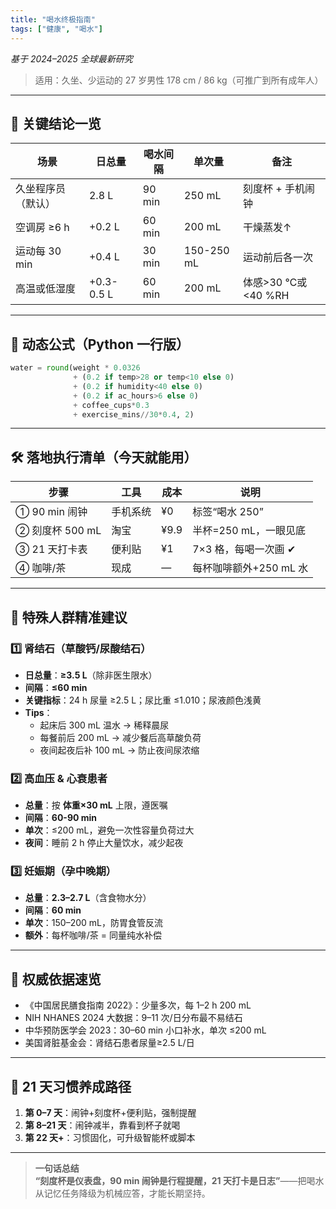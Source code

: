```yaml
---
title: "喝水终极指南"
tags: ["健康", "喝水"]
---
```


*基于 2024–2025 全球最新研究*

> 适用：久坐、少运动的 27 岁男性 178 cm / 86 kg（可推广到所有成年人）

---

## 🎯 关键结论一览

| 场景 | 日总量 | 喝水间隔 | 单次量 | 备注 |
|------|--------|----------|--------|------|
| 久坐程序员（默认） | 2.8 L | 90 min | 250 mL | 刻度杯 + 手机闹钟 |
| 空调房 ≥6 h | +0.2 L | 60 min | 200 mL | 干燥蒸发↑ |
| 运动每 30 min | +0.4 L | 30 min | 150-250 mL | 运动前后各一次 |
| 高温或低湿度 | +0.3-0.5 L | 60 min | 200 mL | 体感>30 ℃或<40 %RH |

---

## 🧮 动态公式（Python 一行版）

```python
water = round(weight * 0.0326
              + (0.2 if temp>28 or temp<10 else 0)
              + (0.2 if humidity<40 else 0)
              + (0.2 if ac_hours>6 else 0)
              + coffee_cups*0.3
              + exercise_mins//30*0.4, 2)
```

---

## 🛠 落地执行清单（今天就能用）

| 步骤 | 工具 | 成本 | 说明 |
|------|------|------|------|
| ① 90 min 闹钟 | 手机系统 | ¥0 | 标签“喝水 250” |
| ② 刻度杯 500 mL | 淘宝 | ¥9.9 | 半杯=250 mL，一眼见底 |
| ③ 21 天打卡表 | 便利贴 | ¥1 | 7×3 格，每喝一次画 ✔ |
| ④ 咖啡/茶 | 现成 | — | 每杯咖啡额外+250 mL 水 |

---

## 👥 特殊人群精准建议

### 1️⃣ 肾结石（草酸钙/尿酸结石）

- **日总量**：**≥3.5 L**（除非医生限水）  
- **间隔**：**≤60 min**  
- **关键指标**：24 h 尿量 ≥2.5 L；尿比重 ≤1.010；尿液颜色浅黄  
- **Tips**：  
  - 起床后 300 mL 温水 → 稀释晨尿  
  - 每餐前后 200 mL → 减少餐后高草酸负荷  
  - 夜间起夜后补 100 mL → 防止夜间尿浓缩

### 2️⃣ 高血压 & 心衰患者

- **总量**：按 **体重×30 mL** 上限，遵医嘱  
- **间隔**：**60-90 min**  
- **单次**：≤200 mL，避免一次性容量负荷过大  
- **夜间**：睡前 2 h 停止大量饮水，减少起夜

### 3️⃣ 妊娠期（孕中晚期）

- **总量**：**2.3–2.7 L**（含食物水分）  
- **间隔**：**60 min**  
- **单次**：150–200 mL，防胃食管反流  
- **额外**：每杯咖啡/茶 = 同量纯水补偿

---

## 🧪 权威依据速览

- 《中国居民膳食指南 2022》：少量多次，每 1–2 h 200 mL  
- NIH NHANES 2024 大数据：9–11 次/日分布最不易结石  
- 中华预防医学会 2023：30–60 min 小口补水，单次 ≤200 mL  
- 美国肾脏基金会：肾结石患者尿量≥2.5 L/日

---

## 🏁 21 天习惯养成路径

1. **第 0–7 天**：闹钟+刻度杯+便利贴，强制提醒  
2. **第 8–21 天**：闹钟减半，靠看到杯子就喝  
3. **第 22 天+**：习惯固化，可升级智能杯或脚本

---

> **一句话总结**  
> **“刻度杯是仪表盘，90 min 闹钟是行程提醒，21 天打卡是日志”**——把喝水从记忆任务降级为机械应答，才能长期坚持。
```